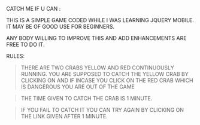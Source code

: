 CATCH ME IF U CAN :



THIS IS A SIMPLE GAME CODED WHILE I WAS LEARNING JQUERY MOBILE. IT MAY BE OF GOOD USE FOR BEGINNERS.

ANY BODY WILLING TO IMPROVE THIS AND ADD ENHANCEMENTS ARE FREE TO DO IT.


RULES:

> THERE ARE TWO CRABS YELLOW AND RED CONTINUOUSLY RUNNING. YOU ARE SUPPOSED TO CATCH THE
  YELLOW CRAB BY CLICKING ON AND IF INCASE YOU CLICK ON THE RED CRAB WHICH IS DANGEROUS YOU ARE 
  OUT OF THE GAME
  
> THE TIME GIVEN TO CATCH THE CRAB IS 1 MINUTE.

> IF YOU FAIL TO CATCH IT YOU CAN TRY AGAIN BY CLICKING ON THE LINK GIVEN AFTER 1 MINUTE.